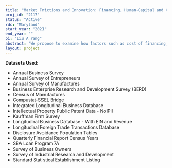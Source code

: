 ```yaml
---
title: "Market Frictions and Innovation: Financing, Human-Capital and Competition"
proj_id: "2117"
status: "Active"
rdc: "Maryland"
start_year: "2021"
end_year: ""
pi: "Liu A Yang"
abstract: "We propose to examine how factors such as cost of financing, supply of skilled human capital and market competition affect the innovative activity and performance at the firm level. We will use census datasets to track firm’s growth over time and to construct measures of innovation activity, innovation outcome and firm performance. We will merge census datasets with external datasets to exploit variation in the funding provided to firms, exogenous shocks in the supply of highly-skilled workers available, and changes in competition environment through tariffs to gauge the effect of various market friction on innovation at the firm level."
layout: project
---
```


**Datasets Used:**

  - Annual Business Survey 
  - Annual Survey of Entrepreneurs 
  - Annual Survey of Manufactures 
  - Business Enterprise Research and Development Survey (BERD) 
  - Census of Manufactures 
  - Compustat-SSEL Bridge 
  - Integrated Longitudinal Business Database 
  - Intellectual Property Public Patent Data - No PII 
  - Kauffman Firm Survey 
  - Longitudinal Business Database - With EIN and Revenue 
  - Longitudinal Foreign Trade Transactions Database 
  - Disclosure Avoidance Population Tables 
  - Quarterly Financial Report Census Years 
  - SBA Loan Program 7A 
  - Survey of Business Owners 
  - Survey of Industrial Research and Development 
  - Standard Statistical Establishment Listing 

